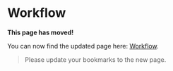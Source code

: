 # Workflow

**This page has moved!**

You can now find the updated page here: [Workflow](https://docs.dify.ai/guides/workflow).

> Please update your bookmarks to the new page.
